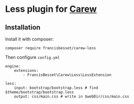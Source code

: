 Less plugin for [Carew](http://github.com/carew/carew)
=============================================================

Installation
------------

Install it with composer:

```
composer require francisbesset/carew-less
```

Then configure `config.yml`

```
engine:
    extensions:
        - FrancisBesset\Carew\Less\LessExtension

less:
    input: bootstrap/bootstrap.less # find $theme/bootstrap/bootstrap.less
    output: css/main.css # write in $webDir/css/main.css
```
